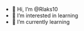 - 👋 Hi, I’m @Rlaks10
- 👀 I’m interested in learning
- 🌱 I’m currently learning 


<!---
Rlaks10/Rlaks10 is a ✨ special ✨ repository because its `README.md` (this file) appears on your GitHub profile.
You can click the Preview link to take a look at your changes.
--->
